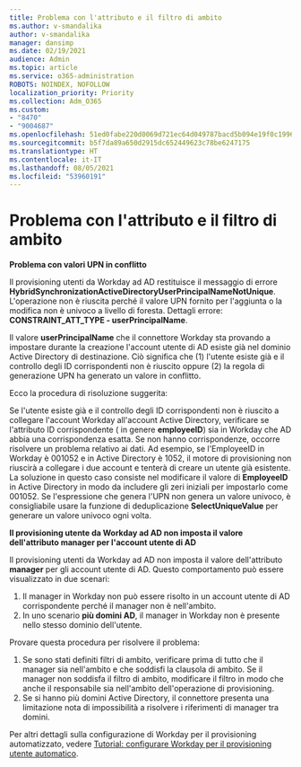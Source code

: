 ```yaml
---
title: Problema con l'attributo e il filtro di ambito
ms.author: v-smandalika
author: v-smandalika
manager: dansimp
ms.date: 02/19/2021
audience: Admin
ms.topic: article
ms.service: o365-administration
ROBOTS: NOINDEX, NOFOLLOW
localization_priority: Priority
ms.collection: Adm_O365
ms.custom:
- "8470"
- "9004687"
ms.openlocfilehash: 51ed0fabe220d0069d721ec64d049787bacd5b094e19f0c1996a28e07bb56f03
ms.sourcegitcommit: b5f7da89a650d2915dc652449623c78be6247175
ms.translationtype: HT
ms.contentlocale: it-IT
ms.lasthandoff: 08/05/2021
ms.locfileid: "53960191"
---
```

# <a name="problem-with-attribute-and-scoping-filter"></a>Problema con l'attributo e il filtro di ambito

**Problema con valori UPN in conflitto**

Il provisioning utenti da Workday ad AD restituisce il messaggio di errore **HybridSynchronizationActiveDirectoryUserPrincipalNameNotUnique**. L'operazione non è riuscita perché il valore UPN fornito per l'aggiunta o la modifica non è univoco a livello di foresta. Dettagli errore: **CONSTRAINT_ATT_TYPE - userPrincipalName**.

Il valore **userPrincipalName** che il connettore Workday sta provando a impostare durante la creazione l'account utente di AD esiste già nel dominio Active Directory di destinazione. Ciò significa che (1) l'utente esiste già e il controllo degli ID corrispondenti non è riuscito oppure (2) la regola di generazione UPN ha generato un valore in conflitto.

Ecco la procedura di risoluzione suggerita:

Se l'utente esiste già e il controllo degli ID corrispondenti non è riuscito a collegare l'account Workday all'account Active Directory, verificare se l'attributo ID corrispondente ( in genere **employeeID**) sia in Workday che AD abbia una corrispondenza esatta. Se non hanno corrispondenze, occorre risolvere un problema relativo ai dati. Ad esempio, se l'EmployeeID in Workday è 001052 e in Active Directory è 1052, il motore di provisioning non riuscirà a collegare i due account e tenterà di creare un utente già esistente. La soluzione in questo caso consiste nel modificare il valore di **EmployeeID** in Active Directory in modo da includere gli zeri iniziali per impostarlo come 001052.
Se l'espressione che genera l'UPN non genera un valore univoco, è consigliabile usare la funzione di deduplicazione **SelectUniqueValue** per generare un valore univoco ogni volta.

**Il provisioning utente da Workday ad AD non imposta il valore dell'attributo manager per l'account utente di AD**

Il provisioning utenti da Workday ad AD non imposta il valore dell'attributo **manager** per gli account utente di AD. Questo comportamento può essere visualizzato in due scenari:

1. Il manager in Workday non può essere risolto in un account utente di AD corrispondente perché il manager non è nell'ambito.
2. In uno scenario **più domini AD**, il manager in Workday non è presente nello stesso dominio dell'utente.

Provare questa procedura per risolvere il problema:

1. Se sono stati definiti filtri di ambito, verificare prima di tutto che il manager sia nell'ambito e che soddisfi la clausola di ambito. Se il manager non soddisfa il filtro di ambito, modificare il filtro in modo che anche il responsabile sia nell'ambito dell'operazione di provisioning.
2. Se si hanno più domini Active Directory, il connettore presenta una limitazione nota di impossibilità a risolvere i riferimenti di manager tra domini.

Per altri dettagli sulla configurazione di Workday per il provisioning automatizzato, vedere [Tutorial: configurare Workday per il provisioning utente automatico](https://docs.microsoft.com/azure/active-directory/saas-apps/workday-inbound-tutorial).













